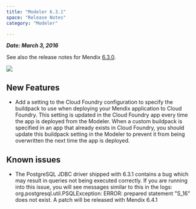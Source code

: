 ```yaml
---
title: "Modeler 6.3.1"
space: "Release Notes"
category: "Modeler"

---
```



***Date: March 3, 2016***

See also the release notes for Mendix [6.3.0](https://world.mendix.com/display/ReleaseNotes/6.3.0).

[![](attachments/12879889/13402533.png)](https://appstore.home.mendix.com/link/modeler/6.3.1)

## New Features

*   Add a setting to the Cloud Foundry configuration to specify the buildpack to use when deploying your Mendix application to Cloud Foundry. This setting is updated in the Cloud Foundry app every time the app is deployed from the Modeler. When a custom buildpack is specified in an app that already exists in Cloud Foundry, you should update this buildpack setting in the Modeler to prevent it from being overwritten the next time the app is deployed.

## Known issues

*   The PostgreSQL JDBC driver shipped with 6.3.1 contains a bug which may result in queries not being executed correctly. If you are running into this issue, you will see messages similar to this in the logs: org.postgresql.util.PSQLException: ERROR: prepared statement "S_16" does not exist. A patch will be released with Mendix 6.4.1